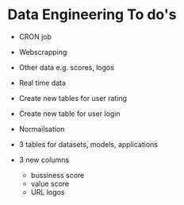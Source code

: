 # Data Engineering To do's

- CRON job
- Webscrapping
- Other data e.g. scores, logos
- Real time data
- Create new tables for user rating
- Create new table for user login

- Normailsation
- 3 tables for datasets, models, applications
- 3 new columns
  - bussiness score
  - value score
  - URL logos
